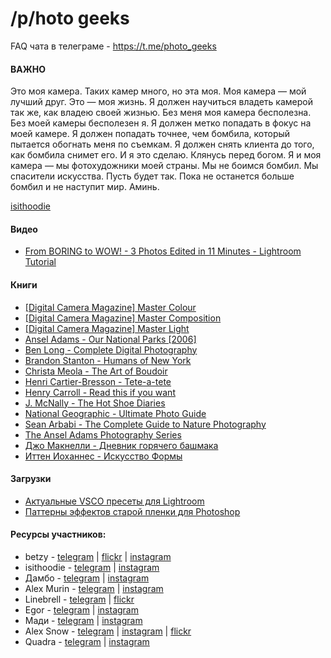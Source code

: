 # /p/hoto geeks


FAQ чата в телеграме - https://t.me/photo_geeks

#### ВАЖНО

Это моя камера. Таких камер много, но эта моя. Моя камера — мой лучший друг. Это — моя жизнь. Я должен научиться владеть камерой так же, как владею своей жизнью. Без меня моя камера бесполезна. Без моей камеры бесполезен я. Я должен метко попадать в фокус на моей камере. Я должен попадать точнее, чем бомбила, который пытается обогнать меня по съемкам. Я должен снять клиента до того, как бомбила снимет его. И я это сделаю. Клянусь перед богом. Я и моя камера — мы фотохудожники моей страны. Мы не боимся бомбил. Мы спасители искусства. Пусть будет так. Пока не останется больше бомбил и не наступит мир. Аминь.

[isithoodie](https://t.me/isithoodie)


#### Видео

- [From BORING to WOW! - 3 Photos Edited in 11 Minutes - Lightroom Tutorial
](https://www.youtube.com/watch?v=G_1wi1L0bA0&feature=youtu.be)


#### Книги

- [[Digital Camera Magazine] Master Colour](https://www.dropbox.com/s/nnthx7gqhrkde1w/%5BDigital%20Camera%20Magazine%5D%20Master%20Colour.pdf?dl=0)
- [[Digital Camera Magazine] Master Composition](https://www.dropbox.com/s/tv7hpjvqqptgsxa/%5BDigital%20Camera%20Magazine%5D%20Master%20Composition.pdf?dl=0)
- [[Digital Camera Magazine] Master Light](https://www.dropbox.com/s/ztj166zm9cbi1n5/%5BDigital%20Camera%20Magazine%5D%20Master%20Light.pdf?dl=0)
- [Ansel Adams - Our National Parks [2006]](https://www.dropbox.com/s/crx0p62nx2bqcod/Ansel%20Adams%20-%20Our%20National%20Parks%20%5B2006%5D.pdf?dl=0)
- [Ben Long - Complete Digital Photography](https://www.dropbox.com/s/b2pxkasv7vkm2bc/Ben%20Long%20-%20Complete%20Digital%20Photography.pdf?dl=0)
- [Brandon Stanton - Humans of New York](https://www.dropbox.com/s/309cr8cjq0920ve/Brandon%20Stanton%20-%20Humans%20of%20New%20York.epub?dl=0)
- [Christa Meola - The Art of Boudoir](https://www.dropbox.com/s/gyz5iexbx8vm6zd/Christa%20Meola%20-%20The%20Art%20of%20Boudoir.epub?dl=0)
- [Henri Cartier-Bresson - Tete-a-tete](https://www.dropbox.com/s/l0u3kifih59rid2/Henri%20Cartier-Bresson%20-%20Tete-a-tete.pdf?dl=0)
- [Henry Carroll - Read this if you want](https://www.dropbox.com/s/jszzzuut0cppj54/Henry%20Carroll%20-%20Read%20this%20if%20you%20want.epub?dl=0)
- [J. McNally - The Hot Shoe Diaries ](https://www.dropbox.com/s/khq358ivr38pymj/J.%20McNally%20-%20The%20Hot%20Shoe%20Diaries%20-%202009.pdf?dl=0)
- [National Geographic - Ultimate Photo Guide](https://www.dropbox.com/s/ocwlg3sua17fzsz/National%20Geographic%20-%20Ultimate%20Photo%20Guide.pdf?dl=0)
- [Sean Arbabi - The Complete Guide to Nature Photography](https://www.dropbox.com/s/13sh3icwif0mwjc/Sean%20Arbabi%20-%20The%20Complete%20Guide%20to%20Nature%20Photography.epub?dl=0)
- [The Ansel Adams Photography Series](https://www.dropbox.com/s/ihcnf521ywnt7zu/The%20Ansel%20Adams%20Photography%20Series.pdf?dl=0)
- [Джо Макнелли - Дневник горячего башмака](https://www.dropbox.com/s/zrg587jivuwe5sx/%D0%94%D0%B6%D0%BE%20%D0%9C%D0%B0%D0%BA%D0%BD%D0%B5%D0%BB%D0%BB%D0%B8%20-%20%D0%94%D0%BD%D0%B5%D0%B2%D0%BD%D0%B8%D0%BA%20%D0%B3%D0%BE%D1%80%D1%8F%D1%87%D0%B5%D0%B3%D0%BE%20%D0%B1%D0%B0%D1%88%D0%BC%D0%B0%D0%BA%D0%B0.pdf?dl=0)
- [Иттен Иоханнес - Искусство Формы](https://www.dropbox.com/s/h9hg1947lc4b6il/%D0%98%D1%82%D1%82%D0%B5%D0%BD%20%D0%98%D0%BE%D1%85%D0%B0%D0%BD%D0%BD%D0%B5%D1%81%20-%20%D0%98%D1%81%D0%BA%D1%83%D1%81%D1%81%D1%82%D0%B2%D0%BE%20%D0%A4%D0%BE%D1%80%D0%BC%D1%8B.pdf?dl=0)

#### Загрузки

- [Актуальные VSCO пресеты для Lightroom](https://www.dropbox.com/s/0v7xfaeoh2j96rj/VSCO%20LR%20PRESETS%201-6.7z?dl=0)
- [Паттерны эффектов старой пленки для Photoshop](https://www.dropbox.com/sh/hlz8rmgpf85ygj8/AAA8CxTfLeui1UkL09kdZhKGa?dl=0)

#### Ресурсы участников:

- betzy - [telegram](https://t.me/beeetzy) | [flickr](https://www.flickr.com/photos/zheka-nepsha/) | [instagram](https://www.instagram.com/zheka.nepsha/)
- isithoodie - [telegram](https://t.me/isithoodie) | [instagram](https://www.instagram.com/isithoodie/)
- Дамбо - [telegram](https://t.me/HeCJIoH) | [instagram](https://www.instagram.com/fotomamont/)
- Alex Murin - [telegram](https://t.me/alexmurin) | [instagram](instagramm.com/alexmurin33)
- Linebrell - [telegram](https://t.me/Linebrell) | [flickr](https://www.flickr.com/photos/linebrell/)
- Egor - [telegram](https://t.me/shik4r1) | [instagram](https://www.instagram.com/shik3/)
- Мади - [telegram](https://t.me/m4cli) | [instagram](https://instagram.com/m4cli/)
- Alex Snow - [telegram](https://t.me/snow_man_snow) | [instagram](https://www.instagram.com/nifontov_padawan/) | [flickr](https://www.flickr.com/photos/alnif/) 
- Quadra - [telegram](https://t.me/QuadraFreshness) | [instagram](https://instagram.com/pablitohyung)
